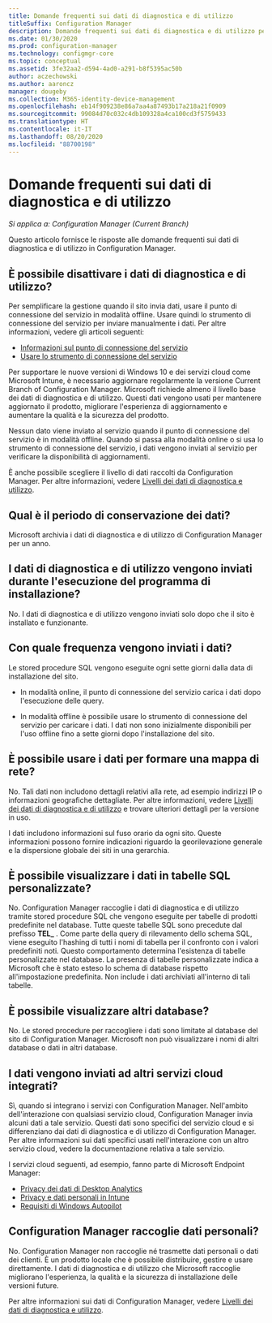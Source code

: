 ```yaml
---
title: Domande frequenti sui dati di diagnostica e di utilizzo
titleSuffix: Configuration Manager
description: Domande frequenti sui dati di diagnostica e di utilizzo per Configuration Manager
ms.date: 01/30/2020
ms.prod: configuration-manager
ms.technology: configmgr-core
ms.topic: conceptual
ms.assetid: 3fe32aa2-d594-4ad0-a291-b8f5395ac50b
author: aczechowski
ms.author: aaroncz
manager: dougeby
ms.collection: M365-identity-device-management
ms.openlocfilehash: eb14f909238e86a7aa4a87493b17a218a21f0909
ms.sourcegitcommit: 99084d70c032c4db109328a4ca100cd3f5759433
ms.translationtype: HT
ms.contentlocale: it-IT
ms.lasthandoff: 08/20/2020
ms.locfileid: "88700198"
---
```

# <a name="frequently-asked-questions-about-diagnostics-and-usage-data"></a>Domande frequenti sui dati di diagnostica e di utilizzo

*Si applica a: Configuration Manager (Current Branch)*

Questo articolo fornisce le risposte alle domande frequenti sui dati di diagnostica e di utilizzo in Configuration Manager.

## <a name="can-i-turn-off-diagnostic-and-usage-data"></a><a name="bkmk_off"></a> È possibile disattivare i dati di diagnostica e di utilizzo?

Per semplificare la gestione quando il sito invia dati, usare il punto di connessione del servizio in modalità offline. Usare quindi lo strumento di connessione del servizio per inviare manualmente i dati. Per altre informazioni, vedere gli articoli seguenti:

- [Informazioni sul punto di connessione del servizio](../../servers/deploy/configure/about-the-service-connection-point.md)
- [Usare lo strumento di connessione del servizio](../../servers/manage/use-the-service-connection-tool.md)

Per supportare le nuove versioni di Windows 10 e dei servizi cloud come Microsoft Intune, è necessario aggiornare regolarmente la versione Current Branch of Configuration Manager. Microsoft richiede almeno il livello base dei dati di diagnostica e di utilizzo. Questi dati vengono usati per mantenere aggiornato il prodotto, migliorare l'esperienza di aggiornamento e aumentare la qualità e la sicurezza del prodotto.

Nessun dato viene inviato al servizio quando il punto di connessione del servizio è in modalità offline. Quando si passa alla modalità online o si usa lo strumento di connessione del servizio, i dati vengono inviati al servizio per verificare la disponibilità di aggiornamenti.

È anche possibile scegliere il livello di dati raccolti da Configuration Manager. Per altre informazioni, vedere [Livelli dei dati di diagnostica e utilizzo](levels-overview.md).

## <a name="what-is-the-data-retention-period"></a><a name="bkmk_retention"></a> Qual è il periodo di conservazione dei dati?

Microsoft archivia i dati di diagnostica e di utilizzo di Configuration Manager per un anno.

## <a name="is-diagnostics-and-usage-data-sent-when-setup-runs"></a><a name="bkmk_update"></a> I dati di diagnostica e di utilizzo vengono inviati durante l'esecuzione del programma di installazione?

No. I dati di diagnostica e di utilizzo vengono inviati solo dopo che il sito è installato e funzionante.

## <a name="how-frequently-is-the-data-sent"></a><a name="bkmk_frequency"></a> Con quale frequenza vengono inviati i dati?

Le stored procedure SQL vengono eseguite ogni sette giorni dalla data di installazione del sito.

- In modalità online, il punto di connessione del servizio carica i dati dopo l'esecuzione delle query.

- In modalità offline è possibile usare lo strumento di connessione del servizio per caricare i dati. I dati non sono inizialmente disponibili per l'uso offline fino a sette giorni dopo l'installazione del sito.  

## <a name="can-the-data-be-used-to-form-a-network-map"></a><a name="bkmk_network"></a> È possibile usare i dati per formare una mappa di rete?

No. Tali dati non includono dettagli relativi alla rete, ad esempio indirizzi IP o informazioni geografiche dettagliate. Per altre informazioni, vedere [Livelli dei dati di diagnostica e di utilizzo](levels-overview.md#bkmk_versions) e trovare ulteriori dettagli per la versione in uso.

I dati includono informazioni sul fuso orario da ogni sito. Queste informazioni possono fornire indicazioni riguardo la georilevazione generale e la dispersione globale dei siti in una gerarchia.

## <a name="can-you-see-data-in-custom-sql-tables"></a><a name="bkmk_tables"></a> È possibile visualizzare i dati in tabelle SQL personalizzate?

No. Configuration Manager raccoglie i dati di diagnostica e di utilizzo tramite stored procedure SQL che vengono eseguite per tabelle di prodotti predefinite nel database. Tutte queste tabelle SQL sono precedute dal prefisso **TEL_** . Come parte della query di rilevamento dello schema SQL, viene eseguito l'hashing di tutti i nomi di tabella per il confronto con i valori predefiniti noti. Questo comportamento determina l'esistenza di tabelle personalizzate nel database. La presenza di tabelle personalizzate indica a Microsoft che è stato esteso lo schema di database rispetto all'impostazione predefinita. Non include i dati archiviati all'interno di tali tabelle.

## <a name="can-you-see-other-databases"></a><a name="bkmk_databases"></a> È possibile visualizzare altri database?

No. Le stored procedure per raccogliere i dati sono limitate al database del sito di Configuration Manager. Microsoft non può visualizzare i nomi di altri database o dati in altri database.

## <a name="is-any-data-sent-to-other-integrated-cloud-services"></a><a name="bkmk_cloud"></a> I dati vengono inviati ad altri servizi cloud integrati?

Sì, quando si integrano i servizi con Configuration Manager. Nell'ambito dell'interazione con qualsiasi servizio cloud, Configuration Manager invia alcuni dati a tale servizio. Questi dati sono specifici del servizio cloud e si differenziano dai dati di diagnostica e di utilizzo di Configuration Manager. Per altre informazioni sui dati specifici usati nell'interazione con un altro servizio cloud, vedere la documentazione relativa a tale servizio.

I servizi cloud seguenti, ad esempio, fanno parte di Microsoft Endpoint Manager:

- [Privacy dei dati di Desktop Analytics](../../../desktop-analytics/privacy.md)
- [Privacy e dati personali in Intune](/intune/protect/privacy-personal-data)
- [Requisiti di Windows Autopilot](/windows/deployment/windows-autopilot/windows-autopilot-requirements)

## <a name="does-configuration-manager-collect-any-personal-data"></a><a name="bkmk_personal"></a> Configuration Manager raccoglie dati personali?

No. Configuration Manager non raccoglie né trasmette dati personali o dati dei clienti. È un prodotto locale che è possibile distribuire, gestire e usare direttamente. I dati di diagnostica e di utilizzo che Microsoft raccoglie migliorano l'esperienza, la qualità e la sicurezza di installazione delle versioni future.

Per altre informazioni sui dati di Configuration Manager, vedere [Livelli dei dati di diagnostica e utilizzo](levels-overview.md).
